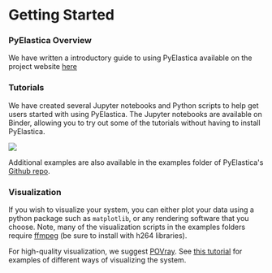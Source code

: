 # Getting Started

### PyElastica Overview
We have written a introductory guide to using PyElastica available on the project website [here](https://cosseratrods.org/software/pyelastica/#pyelastica-workflow)

### Tutorials
We have created several Jupyter notebooks and Python scripts to help get users started with using PyElastica. The Jupyter notebooks are available on Binder, allowing you to try out some of the tutorials without having to install PyElastica. 
 
[![](https://mybinder.org/badge_logo.svg)](https://mybinder.org/v2/gh/GazzolaLab/PyElastica/master?filepath=examples%2FBinder%2F0_PyElastica_Tutorials_Overview.ipynb)

Additional examples are also available in the examples folder of PyElastica's [Github repo](https://github.com/GazzolaLab/PyElastica).

### Visualization
If you wish to visualize your system, you can either plot your data using a python package such as `matplotlib`, or any rendering software that you choose. Note, many of the visualization scripts in the examples folders require [ffmpeg](https://www.ffmpeg.org/) (be sure to install with h264 libraries).

For high-quality visualization, we suggest [POVray](http://povray.com). See [this tutorial](https://github.com/GazzolaLab/PyElastica/tree/master/examples/Visualization) for examples of different ways of visualizing the system. 
